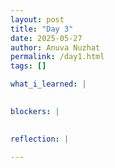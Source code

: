 ```yaml
--- 
layout: post
title: "Day 3"
date: 2025-05-27
author: Anuva Nuzhat
permalink: /day1.html
tags: []

what_i_learned: |
  

blockers: |
  

reflection: |
  
---
```


